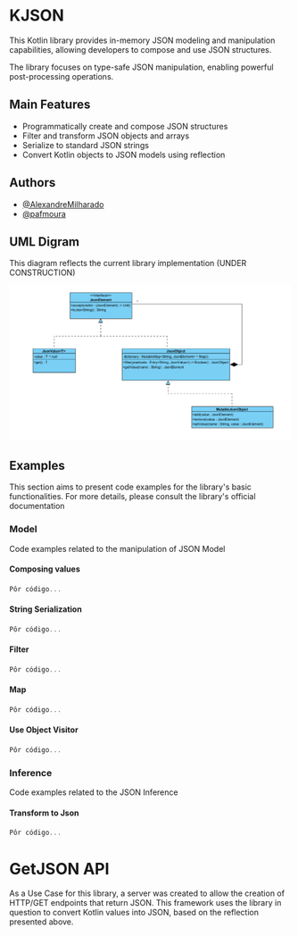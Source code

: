 # KJSON

This Kotlin library provides in-memory JSON modeling and manipulation capabilities, allowing developers to compose and use JSON structures.

The library focuses on type-safe JSON manipulation, enabling powerful post-processing operations.

## Main Features

- Programmatically create and compose JSON structures
- Filter and transform JSON objects and arrays
- Serialize to standard JSON strings
- Convert Kotlin objects to JSON models using reflection


## Authors

- [@AlexandreMilharado](https://github.com/AlexandreMilharado)
- [@pafmoura](https://github.com/pafmoura)


## UML Digram

This diagram reflects the current library implementation (UNDER CONSTRUCTION)

![UML](media/UML.png)

## Examples

This section aims to present code examples for the library's basic functionalities.
For more details, please consult the library's official documentation

### Model
Code examples related to the manipulation of JSON Model

#### Composing values
```kotlin
Pôr código...
```
#### String Serialization 
```kotlin
Pôr código...
```


#### Filter 
```kotlin
Pôr código...
```

#### Map 
```kotlin
Pôr código...
```

#### Use Object Visitor 
```kotlin
Pôr código...
```

### Inference
Code examples related to the JSON Inference 

#### Transform to Json 
```kotlin
Pôr código...
```
# GetJSON API
As a Use Case for this library, a server was created to allow the creation of HTTP/GET endpoints that return JSON. This framework uses the library in question to convert Kotlin values into JSON, based on the reflection presented above.


